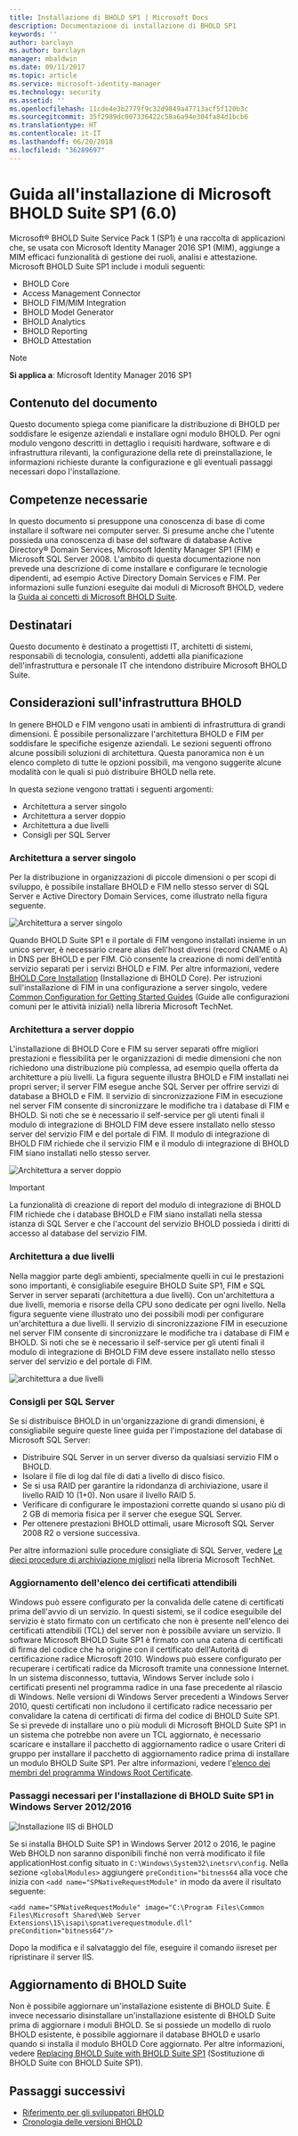 ```yaml
---
title: Installazione di BHOLD SP1 | Microsoft Docs
description: Documentazione di installazione di BHOLD SP1
keywords: ''
author: barclayn
ms.author: barclayn
manager: mbaldwin
ms.date: 09/11/2017
ms.topic: article
ms.service: microsoft-identity-manager
ms.technology: security
ms.assetid: ''
ms.openlocfilehash: 11cde4e3b2779f9c32d9849a47713acf5f120b3c
ms.sourcegitcommit: 35f2989dc007336422c58a6a94e304fa84d1bcb6
ms.translationtype: HT
ms.contentlocale: it-IT
ms.lasthandoff: 06/20/2018
ms.locfileid: "36289697"
---
```

# <a name="microsoft-bhold-suite-sp1-60-installation-guide"></a>Guida all'installazione di Microsoft BHOLD Suite SP1 (6.0)

Microsoft® BHOLD Suite Service Pack 1 (SP1) è una raccolta di applicazioni che, se usata con Microsoft Identity Manager 2016 SP1 (MIM), aggiunge a MIM efficaci funzionalità di gestione dei ruoli, analisi e attestazione. Microsoft BHOLD Suite SP1 include i moduli seguenti:

- BHOLD Core
- Access Management Connector
- BHOLD FIM/MIM Integration
- BHOLD Model Generator
- BHOLD Analytics
- BHOLD Reporting
- BHOLD Attestation


> [!NOTE]
> **Si applica a**: Microsoft Identity Manager 2016 SP1

## <a name="what-this-document-covers"></a>Contenuto del documento

Questo documento spiega come pianificare la distribuzione di BHOLD per soddisfare le esigenze aziendali e installare ogni modulo BHOLD. Per ogni modulo vengono descritti in dettaglio i requisiti hardware, software e di infrastruttura rilevanti, la configurazione della rete di preinstallazione, le informazioni richieste durante la configurazione e gli eventuali passaggi necessari dopo l'installazione.

## <a name="pre-requisite-knowledge"></a>Competenze necessarie

In questo documento si presuppone una conoscenza di base di come installare il software nei computer server. Si presume anche che l'utente possieda una conoscenza di base del software di database Active Directory® Domain Services, Microsoft Identity Manager SP1 (FIM) e Microsoft SQL Server 2008. L'ambito di questa documentazione non prevede una descrizione di come installare e configurare le tecnologie dipendenti, ad esempio Active Directory Domain Services e FIM. Per informazioni sulle funzioni eseguite dai moduli di Microsoft BHOLD, vedere la [Guida ai concetti di Microsoft BHOLD Suite](https://technet.microsoft.com/library/jj134102(v=ws.10).aspx).

## <a name="audience"></a>Destinatari

Questo documento è destinato a progettisti IT, architetti di sistemi, responsabili di tecnologia, consulenti, addetti alla pianificazione dell'infrastruttura e personale IT che intendono distribuire Microsoft BHOLD Suite.

## <a name="bhold-infrastructure-considerations"></a>Considerazioni sull'infrastruttura BHOLD

In genere BHOLD e FIM vengono usati in ambienti di infrastruttura di grandi dimensioni. È possibile personalizzare l'architettura BHOLD e FIM per soddisfare le specifiche esigenze aziendali. Le sezioni seguenti offrono alcune possibili soluzioni di architettura. Questa panoramica non è un elenco completo di tutte le opzioni possibili, ma vengono suggerite alcune modalità con le quali si può distribuire BHOLD nella rete.
 
In questa sezione vengono trattati i seguenti argomenti:

- Architettura a server singolo
- Architettura a server doppio
- Architettura a due livelli
- Consigli per SQL Server

### <a name="single-server-architecture"></a>Architettura a server singolo

Per la distribuzione in organizzazioni di piccole dimensioni o per scopi di sviluppo, è possibile installare BHOLD e FIM nello stesso server di SQL Server e Active Directory Domain Services, come illustrato nella figura seguente.
 
![Architettura a server singolo](media/bhold-installation-guide/single.png)

Quando BHOLD Suite SP1 e il portale di FIM vengono installati insieme in un unico server, è necessario creare alias dell'host diversi (record CNAME o A) in DNS per BHOLD e per FIM. Ciò consente la creazione di nomi dell'entità servizio separati per i servizi BHOLD e FIM. Per altre informazioni, vedere [BHOLD Core Installation](https://technet.microsoft.com/library/jj134095(v=ws.10).aspx) (Installazione di BHOLD Core).
Per istruzioni sull'installazione di FIM in una configurazione a server singolo, vedere [Common Configuration for Getting Started Guides](https://technet.microsoft.com/library/ff575965.aspx) (Guide alle configurazioni comuni per le attività iniziali) nella libreria Microsoft TechNet.

### <a name="dual-server-architecture"></a>Architettura a server doppio

L'installazione di BHOLD Core e FIM su server separati offre migliori prestazioni e flessibilità per le organizzazioni di medie dimensioni che non richiedono una distribuzione più complessa, ad esempio quella offerta da architetture a più livelli. La figura seguente illustra BHOLD e FIM installati nei propri server; il server FIM esegue anche SQL Server per offrire servizi di database a BHOLD e FIM. Il servizio di sincronizzazione FIM in esecuzione nel server FIM consente di sincronizzare le modifiche tra i database di FIM e BHOLD. Si noti che se è necessario il self-service per gli utenti finali il modulo di integrazione di BHOLD FIM deve essere installato nello stesso server del servizio FIM e del portale di FIM. Il modulo di integrazione di BHOLD FIM richiede che il servizio FIM e il modulo di integrazione di BHOLD FIM siano installati nello stesso server.

![Architettura a server doppio](media/bhold-installation-guide/dual.png)

> [!IMPORTANT]
> La funzionalità di creazione di report del modulo di integrazione di BHOLD FIM richiede che i database BHOLD e FIM siano installati nella stessa istanza di SQL Server e che l'account del servizio BHOLD possieda i diritti di accesso al database del servizio FIM.

### <a name="two-tier-architecture"></a>Architettura a due livelli

Nella maggior parte degli ambienti, specialmente quelli in cui le prestazioni sono importanti, è consigliabile eseguire BHOLD Suite SP1, FIM e SQL Server in server separati (architettura a due livelli). Con un'architettura a due livelli, memoria e risorse della CPU sono dedicate per ogni livello. Nella figura seguente viene illustrato uno dei possibili modi per configurare un'architettura a due livelli. Il servizio di sincronizzazione FIM in esecuzione nel server FIM consente di sincronizzare le modifiche tra i database di FIM e BHOLD. Si noti che se è necessario il self-service per gli utenti finali il modulo di integrazione di BHOLD FIM deve essere installato nello stesso server del servizio e del portale di FIM.

![architettura a due livelli](media/bhold-installation-guide/two-tier.png)

### <a name="sql-server-recommendations"></a>Consigli per SQL Server

Se si distribuisce BHOLD in un'organizzazione di grandi dimensioni, è consigliabile seguire queste linee guida per l'impostazione del database di Microsoft SQL Server:

- Distribuire SQL Server in un server diverso da qualsiasi servizio FIM o BHOLD.
- Isolare il file di log dal file di dati a livello di disco fisico.
- Se si usa RAID per garantire la ridondanza di archiviazione, usare il livello RAID 10 (1+0). Non usare il livello RAID 5.
- Verificare di configurare le impostazioni corrette quando si usano più di 2 GB di memoria fisica per il server che esegue SQL Server.
- Per ottenere prestazioni BHOLD ottimali, usare Microsoft SQL Server 2008 R2 o versione successiva.

Per altre informazioni sulle procedure consigliate di SQL Server, vedere [Le dieci procedure di archiviazione migliori](https://www.microsoft.com/technet/prodtechnol/sql/bestpractice/storage-top-10.mspx) nella libreria Microsoft TechNet.

### <a name="trusted-certificates-list-update"></a>Aggiornamento dell'elenco dei certificati attendibili

Windows può essere configurato per la convalida delle catene di certificati prima dell'avvio di un servizio. In questi sistemi, se il codice eseguibile del servizio è stato firmato con un certificato che non è presente nell'elenco dei certificati attendibili (TCL) del server non è possibile avviare un servizio. Il software Microsoft BHOLD Suite SP1 è firmato con una catena di certificati di firma del codice che ha origine con il certificato dell'Autorità di certificazione radice Microsoft 2010.
Windows può essere configurato per recuperare i certificati radice da Microsoft tramite una connessione Internet. In un sistema disconnesso, tuttavia, Windows Server include solo i certificati presenti nel programma radice in una fase precedente al rilascio di Windows. Nelle versioni di Windows Server precedenti a Windows Server 2010, questi certificati non includono il certificato radice necessario per convalidare la catena di certificati di firma del codice di BHOLD Suite SP1. Se si prevede di installare uno o più moduli di Microsoft BHOLD Suite SP1 in un sistema che potrebbe non avere un TCL aggiornato, è necessario scaricare e installare il pacchetto di aggiornamento radice o usare Criteri di gruppo per installare il pacchetto di aggiornamento radice prima di installare un modulo BHOLD Suite SP1. Per altre informazioni, vedere l'[elenco dei membri del programma Windows Root Certificate](http://support.microsoft.com/kb/931125).

### <a name="installing-bhold-suite-sp1-on-windows-server-20122016-required-step"></a>Passaggi necessari per l'installazione di BHOLD Suite SP1 in Windows Server 2012/2016 

![Installazione IIS di BHOLD](media/bhold-installation-guide/iis-install-bhold.png)

Se si installa BHOLD Suite SP1 in Windows Server 2012 o 2016, le pagine Web BHOLD non saranno disponibili finché non verrà modificato il file applicationHost.config situato in ```C:\Windows\System32\inetsrv\config```. Nella sezione ```<globalModules>``` aggiungere ```preCondition="bitness64``` alla voce che inizia con ```<add name="SPNativeRequestModule"``` in modo da avere il risultato seguente:

```<add name="SPNativeRequestModule" image="C:\Program Files\Common Files\Microsoft Shared\Web Server Extensions\15\isapi\spnativerequestmodule.dll" preCondition="bitness64"/>```

Dopo la modifica e il salvataggio del file, eseguire il comando iisreset per ripristinare il server IIS.


## <a name="upgrading-bhold-suite"></a>Aggiornamento di BHOLD Suite

Non è possibile aggiornare un'installazione esistente di BHOLD Suite. È invece necessario disinstallare un'installazione esistente di BHOLD Suite prima di aggiornare i moduli BHOLD. Se si possiede un modello di ruolo BHOLD esistente, è possibile aggiornare il database BHOLD e usarlo quando si installa il modulo BHOLD Core aggiornato. Per altre informazioni, vedere [Replacing BHOLD Suite with BHOLD Suite SP1](https://technet.microsoft.com/library/jj874043(v=ws.10).aspx) (Sostituzione di BHOLD Suite con BHOLD Suite SP1).


## <a name="next-steps"></a>Passaggi successivi

- [Riferimento per gli sviluppatori BHOLD](../reference/mim2016-bhold-developer-reference.md)
- [Cronologia delle versioni BHOLD](../reference/version-bhold-history.md)
